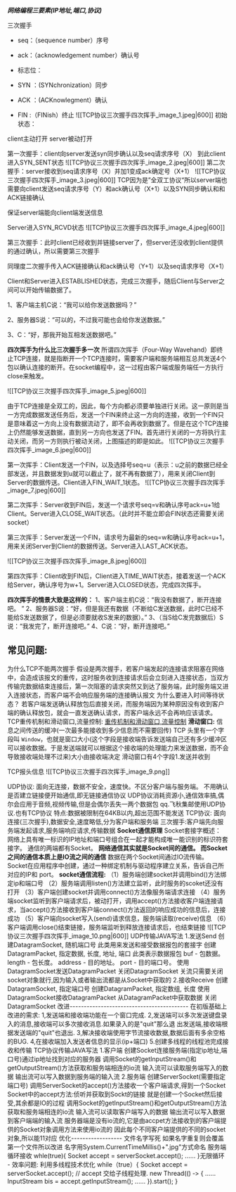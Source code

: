 ***网络编程三要素(IP地址,端口,协议)***

三次握手
-   seq：（sequence number）序号
-   ack：（acknowledgement number）确认号
-   标志位：

-   SYN ：(SYNchronization）同步
-   ACK ：(ACKnowlegment）确认
-   FIN :（FINish）终止
![[TCP协议三次握手四次挥手_image_1.jpeg|600]]
初始状态：

client主动打开 server被动打开

第一次握手：client向server发送syn同步确认以及seq请求序号（X） 到此client进入SYN_SENT状态
![[TCP协议三次握手四次挥手_image_2.jpeg|600]]
第二次握手：server接收到seq请求序号（X）并加1变成ack确定号（X+1）
![[TCP协议三次握手四次挥手_image_3.jpeg|600]]
TCP因为是”全双工协议“所以server端也需要向client发送seq请求序号（Y）和ack确认号（X+1）以及SYN同步确认和和ACK链接确认

保证server端能向client端发送信息

Server进入SYN_RCVD状态
![[TCP协议三次握手四次挥手_image_4.jpeg|600]]

第三次握手：此时client已经收到并链接server了，但server还没收到client提供的通过确认，所以需要第三次握手

同理度二次握手传入ACK链接确认和ack确认号（Y+1）以及seq请求序号（X+1）

  

Client和Server进入ESTABLISHED状态，完成三次握手，随后Client与Server之间可以开始传输数据了。

1、客户端主机C说：“我可以给你发送数据吗？”

2、服务器S说：“可以的，不过我可能也会给你发送数据。”

3、C：“好，那我开始互相发送数据吧。”

  

**四次挥手为什么比三次握手多一次**
所谓四次挥手（Four-Way Wavehand）即终止TCP连接，就是指断开一个TCP连接时，需要客户端和服务端相互总共发送4个包以确认连接的断开。在socket编程中，这一过程由客户端或服务端任一方执行close来触发。

  ![[TCP协议三次握手四次挥手_image_5.jpeg|600]]

由于TCP连接是全双工的，因此，每个方向都必须要单独进行关闭。这一原则是当一方完成数据发送任务后，发送一个FIN来终止这一方向的连接，收到一个FIN只是意味着这一方向上没有数据流动了，即不会再收到数据了。但是在这个TCP连接上仍然能够发送数据，直到另一方向也发送了FIN。首先进行关闭的一方将执行主动关闭，而另一方则执行被动关闭，上图描述的即是如此。
![[TCP协议三次握手四次挥手_image_6.jpeg|600]]
  

第一次挥手：Client发送一个FIN，以及选择号seq=u（表示：u之前的数据已经全部发送，并且数据发到u就可以截止了，就不再有数据了），用来关闭Client到Server的数据传送。Client进入FIN_WAIT_1状态。
![[TCP协议三次握手四次挥手_image_7.jpeg|600]]


  

第二次挥手：Server收到FIN后，发送一个请求号seq=v和确认序号ack=u+1给Client。Server进入CLOSE_WAIT状态。（此时并不能立即会FIN状态还需要关闭socket）

第三次挥手：Server发送一个FIN，请求号为最新的seq=w和确认序号ack=u+1，用来关闭Server到Client的数据传送。Server进入LAST_ACK状态。

![[TCP协议三次握手四次挥手_image_8.jpeg|600]]
  

第四次挥手：Client收到FIN后，Client进入TIME_WAIT状态，接着发送一个ACK给Server，确认序号为w+1。Server进入CLOSED状态，完成四次挥手。



**四次挥手的情景大致是这样的：**
1、客户端主机C说：“我没有数据了，断开连接吧。 ”
2、服务器S说：“好，但是我还有数据（不断给C发送数据，此时C已经不能给S发送数据了，但是必须要就收S发来的数据）。”
3、（当S给C发完数据后）S说：“我发完了，断开连接吧。”
4、C说：“好，断开连接吧。”
## 常见问题:
为什么TCP不能两次握手
	假设是两次握手，若客户端发起的连接请求阻塞在网络中，会造成该报文的重传，这时服务收到连接请求后会立刻进入连接状态，当双方传输完数据结束连接后，第一次阻塞的请求突然又到达了服务端，此时服务端又进入连接状态，而客户端不会响应服务端的连接确认报文
为什么要进入时间等待状态？
	若客户端发送确认释放包后直接关闭，而服务端因为某种原因没有收到客户端的确认释放包，就会一直发送确认请求，而客户端永远不会再响应该请求。
TCP重传机制和滑动窗口,流量控制:
	[重传机制和滑动窗口,流量控制](https://www.cnblogs.com/xiaolincoding/p/12732052.html)
	**滑动窗口:**
	信息之间传送的缓冲(一次最多能接收到多少信息而不需要回传)
	TCP 头里有一个字段叫 `Window`，也就是窗口大小(这个字段是接收端告诉发送端自己还有多少缓冲区可以接收数据。于是发送端就可以根据这个接收端的处理能力来发送数据，而不会导致接收端处理不过来)大小由接收端决定
	滑动窗口有4个字段1.发送并收到

TCP报头信息
	![[TCP协议三次握手四次挥手_image_9.png]]


UDP协议:
	面向无连接，数据不安全，速度快。不区分客户端与服务端。
	不用确认是否建立链接便开始通信,即无链接通信协议
	UDP协议消耗资源小,通信效率搞,偶尔会应用于音频,视频传输,但是会偶尔丢失一两个数据包
	qq.飞秋集邮使用UDP协议.也有TCP协议
	特点:数据被限制在64KB以内,超出范围不能发送
TCP协议:
	面向连接(三次握手),数据安全,速度略低,分为客户端和服务端
	三次握手:客户端先向服务端发起请求,服务端响应请求,传输数据
**Socket通信原理**
	Socket套接字概述：
	网络上具有唯一标识的IP地址和端口号组合在一起才能构成唯一能识别的标识符套接字。
	通信的两端都有Socket。
	**网络通信其实就是Socket间的通信。
	而Socket之间的通信本质上是IO流之间的通信**
	数据在两个Socket间通过IO流传输。
	Socket在应用程序中创建，通过一种绑定机制与驱动程序建立关系，告诉自己所对应的IP和
	port。
**socket通信流程:**
	（1）服务端创建socket并调用bind()方法绑定ip和端口号
	（2）服务端调用listen()方法建立监听，此时服务的scoket还没有打开
	（3）客户端创建socket并调用connect()方法像服务端请求连接
	（4）服务端socket监听到客户端请求后，被动打开，调用accept()方法接收客户端连接请求，当accept()方法接收到客户端connect()方法返回的响应成功的信息后，连接成功
	（5）客户端向socket写入(send)请求信息，服务端读取(receive)信息
	（6）客户端调用close()结束链接，服务端监听到释放连接请求后，也结束链接
	![[TCP协议三次握手四次挥手_image_10.png|600]]
UDP传输JAVA写法
	1.发送Send
	创建DatagramSocket, 随机端口号
	此类用来发送和接受数据报包的套接字
	创建DatagramPacket, 指定数据, 长度, 地址, 端口
	此类表示数据报包
	buf - 包数据。
	length - 包长度。
	address - 目的地址。
	port - 目的端口号。
	使用DatagramSocket发送DatagramPacket
	关闭DatagramSocket
	关流只需要关闭socket对象就行,因为输入或者输出流都是从Socket中获取的
	2.接收Receive
	创建DatagramSocket, 指定端口号
	创建DatagramPacket, 指定数组, 长度
	使用DatagramSocket接收DatagramPacket
	从DatagramPacket中获取数据
	关闭DatagramSocket
	改进------------------------------------------
		在初版基础上改进的需求:
		1,发送端和接收端功能在一个窗口完成.
		2,发送端可以多次发送键盘录入的消息,接收端可以多次接收消息.如果录入的是"quit"那么退
		出发送端,接收端根据发送端的"quit"也退出.
		3,解决接收端使用字节流接收数据,数据后面有多余空格的BUG.
		4,在接收端加入发送者信息的显示(ip+端口)
		5.创建多线程的线程池完成接收和传输
TCP协议传输JAVA写法
	1.客户端
	创建Socket连接服务端(指定ip地址,端口号)通过ip地址找到对应的服务器
	调用Socket的getInputStream()和getOutputStream()方法获取和服务端相连的io流
	输入流可以读取服务端写入的数据
	输出流可以写入数据到服务端的输入流
	2.服务端
	创建ServerSocket(需要指定端口号)
	调用ServerSocket的accept()方法接收一个客户端请求,得到一个Socket
	Socket中的accept方法:侦听并获取到Sockt的链接
	就是创建一个Socket然后接受,其余都是IO的过程
	调用Socket的getInputStream()和getOutputStream()方法获取和服务端相连的io流
	输入流可以读取客户端写入的数据
	输出流可以写入数据到客户端端的输入流
	服务器端是没有io流的,它是由accpet方法接收到的客户端提供的Socket对象调用方法来使用io流的
	因此每个不同客户端提供的不同的socket对象,所以能11对应
	优化------------------
	文件名字写死
	如果名字重复则会覆盖第一个文件所以改进
	名字用System.CurrentTimeMillis()+".jpg"方式命名
	服务端循环接收
	whle(true){
	Socket accept = serverSocket.accept();
	......
	}无限循环
	-
	效率问题:
	利用多线程技术优化
	while（true）{
	Socket accept = serverSocket.accept();
	// accept 交给子线程处理.
	new Thread(() ‐> {
	......
	InputStream bis = accept.getInputStream();
	......
	}).start();
	}